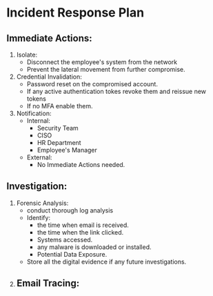 # Incident Response Plan

## Immediate Actions:
1. Isolate:
   - Disconnect the employee's system from the network
   - Prevent the lateral movement from further compromise.
2. Credential Invalidation:
   - Password reset on the compromised account.
   - If any active authentication tokes revoke them and reissue new tokens
   - If no MFA enable them.
3. Notification:
   - Internal:
     - Security Team
     - CISO
     - HR Department
     - Employee's Manager
   - External:
     - No Immediate Actions needed.
  ## Investigation:
  1. Forensic Analysis:
     - conduct thorough log analysis
     - Identify:
       - the time when email is received.
       - the time when the link clicked.
       - Systems accessed.
       - any malware is downloaded or installed.
       - Potential Data Exposure.
     - Store all the digital evidence if any future investigations.
  2. Email Tracing:
     -  
